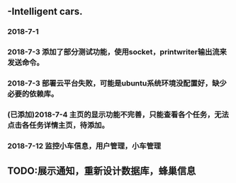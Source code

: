 ## -Intelligent cars.

### 2018-7-1 

### 2018-7-3 添加了部分测试功能，使用socket，printwriter输出流来发送命令。

### 2018-7-3 部署云平台失败，可能是ubuntu系统环境没配置好，缺少必要的依赖库。

### (已添加)2018-7-4 主页的显示功能不完善，只能查看各个任务，无法点击各任务详情主页，待添加。

### 2018-7-12 监控小车信息，用户管理，小车管理

## TODO:展示通知，重新设计数据库，蜂巢信息
